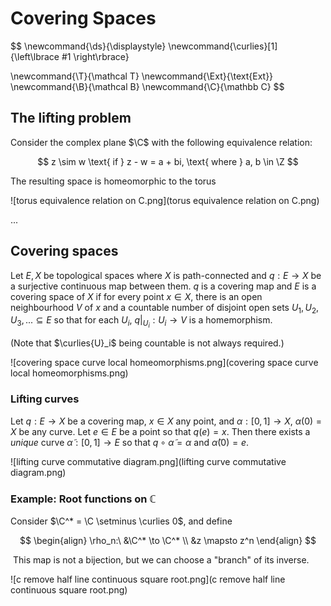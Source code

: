 # Covering Spaces

$$
\newcommand{\ds}{\displaystyle}
\newcommand{\curlies}[1]{\left\lbrace #1 \right\rbrace}

\newcommand{\T}{\mathcal T}
\newcommand{\Ext}{\text{Ext}}
\newcommand{\B}{\mathcal B}
\newcommand{\C}{\mathbb C}
$$

## The lifting problem

Consider the complex plane $\C$ with the following equivalence relation:

$$
z \sim w \text{ if } z - w = a + bi, \text{ where } a, b \in \Z
$$

The resulting space is homeomorphic to the torus

![torus equivalence relation on C.png](torus equivalence relation on C.png)

...

## Covering spaces

Let $E, X$ be topological spaces where $X$ is path-connected and $q: E \to X$ be a surjective continuous map between them. $q$ is a covering map and $E$ is a covering space of $X$ if for every point $x \in X$, there is an open neighbourhood $V$ of $x$ and a countable number of disjoint open sets $U_1, U_2, U_3, ... \subseteq E$ so that for each $U_i$, $q|_{U_i} : U_i \to V$ is a homemorphism.

(Note that $\curlies{U}_i$ being countable is not always required.)

 ![covering space curve local homeomorphisms.png](covering space curve local homeomorphisms.png)

### Lifting curves

Let $q: E \to X$ be a covering map, $x \in X$ any point, and $\alpha: [0, 1] \to X$, $\alpha(0) = X$ be any curve. Let $e \in E$ be a  point so that $q(e) = x$. Then there exists a *unique* curve $\tilde\alpha: [0, 1] \to E$ so that $q \circ \tilde \alpha = \alpha$ and $\tilde \alpha(0) = e$.

![lifting curve commutative diagram.png](lifting curve commutative diagram.png)

### Example: Root functions on $\mathbb C$

Consider $\C^* = \C \setminus \curlies 0$, and define

$$
\begin{align}
\rho_n:\ &\C^* \to \C^* \\
&z \mapsto z^n
\end{align}
$$

​	This map is not a bijection, but we can choose a "branch" of its inverse.

![c remove half line continuous square root.png](c remove half line continuous square root.png)

